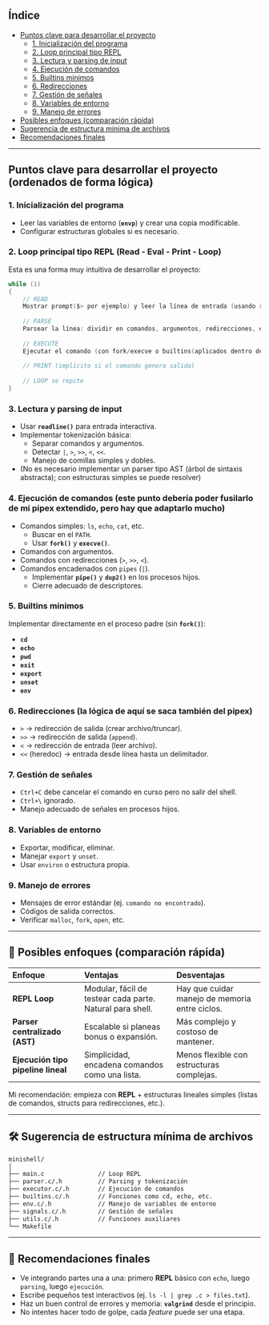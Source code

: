 ## **Índice**

  - [Puntos clave para desarrollar el proyecto](https://www.google.com/search?q=%23puntos-clave-para-desarrollar-el-proyecto)
      - [1. Inicialización del programa](https://www.google.com/search?q=%231-inicializacion-del-programa)
      - [2. Loop principal tipo REPL](https://www.google.com/search?q=%232-loop-principal-tipo-repl)
      - [3. Lectura y parsing de input](https://www.google.com/search?q=%233-lectura-y-parsing-de-input)
      - [4. Ejecución de comandos](https://www.google.com/search?q=%234-ejecucion-de-comandos)
      - [5. Builtins mínimos](https://www.google.com/search?q=%235-builtins-minimos)
      - [6. Redirecciones](https://www.google.com/search?q=%236-redirecciones)
      - [7. Gestión de señales](https://www.google.com/search?q=%237-gestion-de-senales)
      - [8. Variables de entorno](https://www.google.com/search?q=%238-variables-de-entorno)
      - [9. Manejo de errores](https://www.google.com/search?q=%239-manejo-de-errores)
  - [Posibles enfoques (comparación rápida)](https://www.google.com/search?q=%23posibles-enfoques-comparacion-rapida)
  - [Sugerencia de estructura mínima de archivos](https://www.google.com/search?q=%23sugerencia-de-estructura-minima-de-archivos)
  - [Recomendaciones finales](https://www.google.com/search?q=%23recomendaciones-finales)

-----

## **Puntos clave para desarrollar el proyecto** (ordenados de forma lógica)

### **1. Inicialización del programa**

  - Leer las variables de entorno (**`envp`**) y crear una copia modificable.
  - Configurar estructuras globales si es necesario.

### **2. Loop principal tipo REPL** (Read - Eval - Print - Loop)

Esta es una forma muy intuitiva de desarrollar el proyecto:

```c
while (1)
{
    // READ
    Mostrar prompt($> por ejemplo) y leer la línea de entrada (usando readline).
    
    // PARSE
    Parsear la línea: dividir en comandos, argumentos, redirecciones, etc.
    
    // EXECUTE
    Ejecutar el comando (con fork/execve o builtins(aplicados dentro del proceso padre)).
    
    // PRINT (implícito si el comando genera salida)
    
    // LOOP se repite
}
```

### **3. Lectura y parsing de input**

  - Usar **`readline()`** para entrada interactiva.
  - Implementar tokenización básica:
      - Separar comandos y argumentos.
      - Detectar `|`, `>`, `>>`, `<`, `<<`.
      - Manejo de comillas simples y dobles.
  - (No es necesario implementar un parser tipo AST (árbol de sintaxis abstracta); con estructuras simples se puede resolver)

### **4. Ejecución de comandos** (este punto debería poder fusilarlo de mi pipex extendido, pero hay que adaptarlo mucho)

  - Comandos simples: `ls`, `echo`, `cat`, etc.
      - Buscar en el `PATH`.
      - Usar **`fork()`** y **`execve()`**.
  - Comandos con argumentos.
  - Comandos con redirecciones (`>`, `>>`, `<`).
  - Comandos encadenados con `pipes` (`|`).
      - Implementar **`pipe()`** y **`dup2()`** en los procesos hijos.
      - Cierre adecuado de descriptores.

### **5. Builtins mínimos**

Implementar directamente en el proceso padre (sin **`fork()`**):

  - **`cd`**
  - **`echo`**
  - **`pwd`**
  - **`exit`**
  - **`export`**
  - **`unset`**
  - **`env`**

### **6. Redirecciones** (la lógica de aquí se saca también del pipex)

  - `>` → redirección de salida (crear archivo/truncar).
  - `>>` → redirección de salida (`append`).
  - `<` → redirección de entrada (leer archivo).
  - `<<` (heredoc) → entrada desde línea hasta un delimitador.

### **7. Gestión de señales**

  - `Ctrl+C` debe cancelar el comando en curso pero no salir del shell.
  - `Ctrl+\` ignorado.
  - Manejo adecuado de señales en procesos hijos.

### **8. Variables de entorno**

  - Exportar, modificar, eliminar.
  - Manejar `export` y `unset`.
  - Usar `environ` o estructura propia.

### **9. Manejo de errores**

  - Mensajes de error estándar (ej. `comando no encontrado`).
  - Códigos de salida correctos.
  - Verificar `malloc`, `fork`, `open`, etc.

-----

## **🧭 Posibles enfoques** (comparación rápida)

| Enfoque | Ventajas | Desventajas |
| :--- | :--- | :--- |
| **REPL Loop** | Modular, fácil de testear cada parte. Natural para shell. | Hay que cuidar manejo de memoria entre ciclos. |
| **Parser centralizado (AST)** | Escalable si planeas bonus o expansión. | Más complejo y costoso de mantener. |
| **Ejecución tipo pipeline lineal** | Simplicidad, encadena comandos como una lista. | Menos flexible con estructuras complejas. |

Mi recomendación: empieza con **REPL** + estructuras lineales simples (listas de comandos, structs para redirecciones, etc.).

-----

## **🛠 Sugerencia de estructura mínima de archivos**

```bash
minishell/
│
├── main.c               // Loop REPL
├── parser.c/.h          // Parsing y tokenización
├── executor.c/.h        // Ejecución de comandos
├── builtins.c/.h        // Funciones como cd, echo, etc.
├── env.c/.h             // Manejo de variables de entorno
├── signals.c/.h         // Gestión de señales
├── utils.c/.h           // Funciones auxiliares
└── Makefile
```

-----

## **🚀 Recomendaciones finales**

  - Ve integrando partes una a una: primero **REPL** básico con `echo`, luego `parsing`, luego `ejecución`.
  - Escribe pequeños test interactivos (ej. `ls -l | grep .c > files.txt`).
  - Haz un buen control de errores y memoria: **`valgrind`** desde el principio.
  - No intentes hacer todo de golpe, cada *feature* puede ser una etapa.